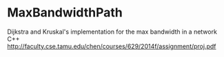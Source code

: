 # MaxBandwidthPath
Dijkstra and Kruskal's implementation for the max bandwidth in a network
C++
http://faculty.cse.tamu.edu/chen/courses/629/2014f/assignment/proj.pdf
